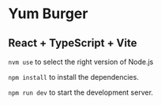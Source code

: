 # Yum Burger

## React + TypeScript + Vite

`nvm use` to select the right version of Node.js

`npm install` to install the dependencies.

`npm run dev` to start the development server.